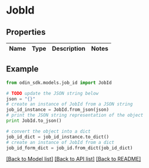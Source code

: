 # JobId


## Properties

Name | Type | Description | Notes
------------ | ------------- | ------------- | -------------

## Example

```python
from odin_sdk.models.job_id import JobId

# TODO update the JSON string below
json = "{}"
# create an instance of JobId from a JSON string
job_id_instance = JobId.from_json(json)
# print the JSON string representation of the object
print JobId.to_json()

# convert the object into a dict
job_id_dict = job_id_instance.to_dict()
# create an instance of JobId from a dict
job_id_form_dict = job_id.from_dict(job_id_dict)
```
[[Back to Model list]](../README.md#documentation-for-models) [[Back to API list]](../README.md#documentation-for-api-endpoints) [[Back to README]](../README.md)


